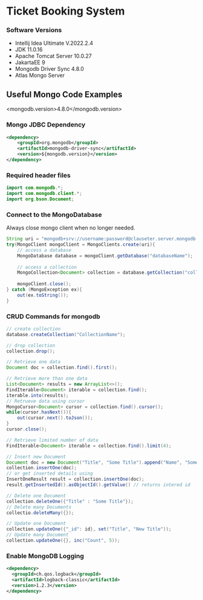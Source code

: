 # Ticket Booking System

### Software Versions

- Intellij Idea Ultimate V.2022.2.4
- JDK 11.0.16
- Apache Tomcat Server 10.0.27
- JakartaEE 9
- Mongodb Driver Sync 4.8.0
- Atlas Mongo Server

## Useful Mongo Code Examples
<mongodb.version>4.8.0</mongodb.version>
### Mongo JDBC Dependency
```xml
<dependency>
    <groupId>org.mongodb</groupId>
    <artifactId>mongodb-driver-sync</artifactId>
    <version>${mongodb.version}</version>
</dependency>
```

### Required header files

```java
import com.mongodb.*;
import com.mongodb.client.*;
import org.bson.Document;
```

### Connect to the MongoDatabase
Always close mongo client when no longer needed.
```java
String uri = "mongodb+srv://username:password@clauseter.server.mongodb.net/?retryWrites=true&w=majority";
try(MongoClient mongoClient = MongoClients.create(uri){
    // access a database
    MongoDatabase database = mongoClient.getDatabase("databaseName");
    
    // access a collection
    MongoCollection<Document> collection = database.getCollection("collectionName");
    
    mongoClient.close();
} catch (MongoException ex){
    out(ex.toString());   
}
```

### CRUD Commands for mongodb

```java
// create collection
database.createCollection("CollectionName");

// drop collection
collection.drop();

// Retrieve one data
Document doc = collection.find().first();

// Retrieve more than one data
List<Document> results = new ArrayList<>();
FindIterable<Document> iterable = collection.find();
iterable.into(results);
// Retrueve data using cursor
MongoCursor<Document> cursor = collection.find().cursor();
while(cursor.hasNext()){
    out(cursor.next().toJson());    
}
cursor.close();

// Retrieve limited number of data
FindIterable<Document> iterable = collection.find().limit(4);

// Insert new Document
Document doc = new Document("Title", "Some Title").append("Name", "Someone");
collection.insertOne(doc);
// or get inserted details using
InsertOneResult result = collection.insertOne(doc);
result.getInsertedId().asObjectId().getValue() // returns intered id

// Delete one Document
collection.deleteOne({"Title" : "Some Title"});
// Delete many Documents
collectio.deleteMany({});

// Update one Document
collection.updateOne({"_id": id}, set("Title", "New Title"));
// Update many Document
collection.updateOne({}, inc("Count", 5));
```

### Enable MongoDB Logging

```xml
<dependency>
  <groupId>ch.qos.logback</groupId>
  <artifactId>logback-classic</artifactId>
  <version>1.2.3</version>
</dependency>
```